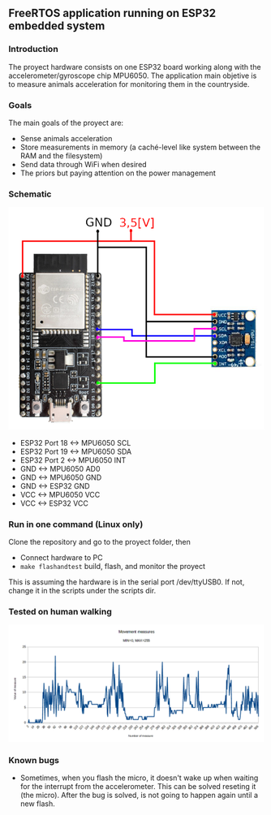## FreeRTOS application running on ESP32 embedded system

### Introduction
The proyect hardware consists on one ESP32 board working along with the accelerometer/gyroscope chip MPU6050. The application main objetive is to measure animals acceleration for monitoring them in the countryside.

### Goals
The main goals of the proyect are:

 * Sense animals acceleration
 * Store measurements in memory (a caché-level like system between the RAM and the filesystem)
 * Send data through WiFi when desired
 * The priors but paying attention on the power management 

### Schematic 
![Schematic](https://github.com/sarquis88/esp32_freertos/blob/master/schematic.png)
 * ESP32 Port 18 <-> MPU6050 SCL
 * ESP32 Port 19 <-> MPU6050 SDA
 * ESP32 Port 2  <-> MPU6050 INT
 * GND           <-> MPU6050 AD0
 * GND           <-> MPU6050 GND
 * GND           <-> ESP32 GND
 * VCC           <-> MPU6050 VCC
 * VCC           <-> ESP32 VCC

### Run in one command (Linux only)
Clone the repository and go to the proyect folder, then

 * Connect hardware to PC
 * ```make flashandtest``` build, flash, and monitor the proyect
 
This is assuming the hardware is in the serial port /dev/ttyUSB0. If not, change it in the scripts under the scripts dir.

### Tested on human walking
![Schematic](https://github.com/sarquis88/esp32_freertos/blob/master/results_devkit.png)

### Known bugs
 * Sometimes, when you flash the micro, it doesn't wake up when waiting for the interrupt from the accelerometer. This can be solved reseting it (the micro). After the bug is solved, is not going to happen again until a new flash.
